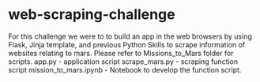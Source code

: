 # web-scraping-challenge
 
For this challenge we were to to build an app in the web browsers by using Flask, Jinja template, and previous Python Skills to scrape information of websites relating to mars. 
Please refer to Missions_to_Mars folder for scripts. 
app.py - application script 
scrape_mars.py - scraping function script 
mission_to_mars.ipynb - Notebook to develop the function script. 
